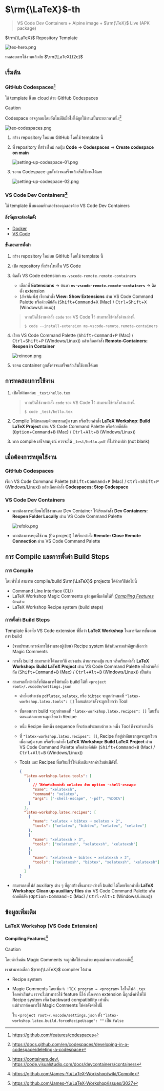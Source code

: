 # $\rm{\LaTeX}$-th

> VS Code Dev Containers + Alpine image + $\rm{\TeX}$ Live (APK package)

$\rm{\LaTeX}$ Repository Template

![tex-hero.png](_tex/assets/images/tex-hero.png)

ทดสอบการใช้งานแล้วกับ $\rm{\LaTeX{}2e}$

## เริ่มต้น

### GitHub Codespaces[^1]

ใช้ template นี้บน cloud ด้วย GitHub Codespaces

> [!CAUTION]  
> Codespace อาจถูกลบโดยอัตโนมัติเมื่อไม่ได้ถูกใช้งานเป็นระยะเวลาหนึ่ง[^2]

![tex-codespaces.png](_tex/assets/images/tex-codespaces.png)

1. สร้าง repository ใหม่บน GitHub โดยใช้ template นี้
1. ที่ repository ที่สร้างใหม่ กดปุ่ม **Code** &rarr; **Codespaces** &rarr; **Create codespace on main**

   ![setting-up-codespace-01.png](_tex/assets/images/setting-up-codespace-01.png)

1. รอจน Codespace ถูกตั้งค่าจนเสร็จแล้วเริ่มใช้งานได้เลย

   ![setting-up-codespace-02.png](_tex/assets/images/setting-up-codespace-02.png)

### VS Code Dev Containers[^3]

ใช้ template นี้บนคอมพิวเตอร์ของคุณเองด้วย VS Code Dev Containers

#### สิ่งที่คุณจะต้องติดตั้ง

- [Docker](https://www.docker.com/)
- [VS Code](https://code.visualstudio.com/)

#### ขั้นตอนการตั้งค่า

1.  สร้าง repository ใหม่บน GitHub โดยใช้ template นี้
1.  เปิด repository ที่สร้างใหม่ใน VS Code
1.  ติดตั้ง VS Code extension `ms-vscode-remote.remote-containers`

    - เลือกที่ **Extensions** &rarr; ค้นหา **`ms-vscode-remote.remote-containers`** &rarr; ติดตั้ง extension
    - (_อีกวิธีหนึ่ง_) เรียกคำสั่ง **View: Show Extensions** ผ่าน VS Code Command Palette หรือด้วยคีย์ลัด (<kbd>Shift</kbd>+<kbd>Command</kbd>+<kbd>X</kbd> (Mac) / <kbd>Ctrl</kbd>+<kbd>Shift</kbd>+<kbd>X</kbd> (Windows/Linux))

    > หากเปิดใช้งานคำสั่ง `code` ของ VS Code ไว้ สามารถใช้คำสั่งด้านล่างนี้
    >
    >     $ code --install-extension ms-vscode-remote.remote-containers

1.  เรียก VS Code Command Palette (<kbd>Shift</kbd>+<kbd>Command</kbd>+<kbd>P</kbd> (Mac) / <kbd>Ctrl</kbd>+<kbd>Shift</kbd>+<kbd>P</kbd> (Windows/Linux))
    แล้วเลือกคำสั่ง **Remote-Containers: Reopen in Container**

    ![reincon.png](_tex/assets/images/reincon.png)

1.  รอจน container ถูกตั้งค่าจนเสร็จแล้วเริ่มใช้งานได้เลย

## การทดสอบการใช้งาน

1.  เปิดไฟล์ทดสอบ `_test/hello.tex`

    > หากเปิดใช้งานคำสั่ง `code` ของ VS Code ไว้ สามารถใช้คำสั่งด้านล่างนี้
    >
    >     $ code _test/hello.tex

1.  Compile ไฟล์ทดสอบด้วยการกดปุ่ม run หรือเรียกคำสั่ง **LaTeX Workshop: Build LaTeX Project** ผ่าน VS Code Command Palette หรือด้วยคีย์ลัด (<kbd>Option</kbd>+<kbd>Command</kbd>+<kbd>B</kbd> (Mac) / <kbd>Ctrl</kbd>+<kbd>Alt</kbd>+<kbd>B</kbd> (Windows/Linux))
1.  หาก compile เสร็จสมบูรณ์ ควรจะได้ `_test/hello.pdf` ที่ไม่ว่างเปล่า (not blank)

## เมื่อต้องการหยุดใช้งาน

### GitHub Codespaces

เรียก VS Code Command Palette (<kbd>Shift</kbd>+<kbd>Command</kbd>+<kbd>P</kbd> (Mac) / <kbd>Ctrl</kbd>+<kbd>Shift</kbd>+<kbd>P</kbd> (Windows/Linux))
แล้วเลือกคำสั่ง **Codespaces: Stop Codespace**

### VS Code Dev Containers

- หากต้องการเปลี่ยนไปใช้งานนอก Dev Container ให้เรียกคำสั่ง **Dev Containers: Reopen Folder Locally** ผ่าน VS Code Command Palette

  ![refolo.png](_tex/assets/images/refolo.png)

- หากต้องการหยุดใช้งาน (ปิด project) ให้เรียกคำสั่ง **Remote: Close Remote Connection** ผ่าน VS Code Command Palette

## การ Compile และการตั้งค่า Build Steps

### การ Compile

โดยทั่วไป สามารถ compile/build $\rm{\LaTeX}$ projects ได้ด้วยวิธีต่อไปนี้

- Command Line Interface (CLI)
- LaTeX Workshop Magic Comments ดูข้อมูลเพิ่มเติมได้ที่ [_Compiling Features_](#compiling-features) ด้านล่าง
- LaTeX Workshop Recipe system (build steps)

### การตั้งค่า Build Steps

Template นี้อาศัย VS Code extension ที่ชื่อว่า **LaTeX Workshop** ในการจัดการขั้นตอนการ build

- (จากประสบการณ์การใช้งานของผู้เขียน) Recipe system มีลำดับความสำคัญเหนือกว่า Magic Comments
- การสั่ง build สามารถทำได้หลายวิธี อย่างเช่น ด้วยการกดปุ่ม run หรือเรียกคำสั่ง **LaTeX Workshop: Build LaTeX Project** ผ่าน VS Code Command Palette หรือด้วยคีย์ลัด (<kbd>Shift</kbd>+<kbd>Command</kbd>+<kbd>B</kbd> (Mac) / <kbd>Ctrl</kbd>+<kbd>Alt</kbd>+<kbd>B</kbd> (Windows/Linux)) เป็นต้น
- สามารถตั้งค่าคำสั่งที่ต้องการให้ทำเมื่อ build ได้ที่ `<project root>/.vscode/settings.json`

  - คำสั่งอย่างเช่น `pdflatex`, `xelatex`, หรือ `bibtex` จะถูกกำหนดที่ `"latex-workshop.latex.tools": []` โดยแต่ละคำสั่งจะถูกเรียกว่า Tool
  - ขั้นตอนการ build จะถูกกำหนดที่ `"latex-workshop.latex.recipes": []` โดยขั้นตอนแต่ละแบบจะถูกเรียกว่า Recipe
  - หนึ่ง Recipe คือหนึ่ง sequence ที่จะต้องประกอบด้วย $\ge$ หนึ่ง Tool ถึงจะทำงานได้
  - ที่ `"latex-workshop.latex.recipes": []`, Recipe ที่อยู่ลำดับแรกสุดจะถูกเรียกเมื่อกดปุ่ม run หรือเรียกคำสั่ง **LaTeX Workshop: Build LaTeX Project** ผ่าน VS Code Command Palette หรือด้วยคีย์ลัด (<kbd>Shift</kbd>+<kbd>Command</kbd>+<kbd>B</kbd> (Mac) / <kbd>Ctrl</kbd>+<kbd>Alt</kbd>+<kbd>B</kbd> (Windows/Linux))
  - Tools และ Recipes ที่เตรียมไว้ให้เพิ่มเติมจากค่าเริ่มต้นมีดังนี้

    ```json
    {
      "latex-workshop.latex.tools": [
        {
          // ใช้สำหรับเรียกคำสั่ง xelatex ด้วย option -shell-escape
          "name": "xelatexsh",
          "command": "xelatex",
          "args": ["-shell-escape", "-pdf", "%DOC%"]
        }
      ],
      "latex-workshop.latex.recipes": [
        {
          "name": "xelatex ➞ bibtex ➞ xelatex × 2",
          "tools": ["xelatex", "bibtex", "xelatex", "xelatex"]
        },
        {
          "name": "xelatexsh × 3",
          "tools": ["xelatexsh", "xelatexsh", "xelatexsh"]
        },
        {
          "name": "xelatexsh ➞ bibtex ➞ xelatexsh × 2",
          "tools": ["xelatexsh", "bibtex", "xelatexsh", "xelatexsh"]
        }
      ]
    }
    ```

- สามารถลบไฟล์ auxiliary ต่าง ๆ ที่ถูกสร้างขึ้นมาระหว่างที่ build ได้โดยเรียกคำสั่ง **LaTeX Workshop: Clean up auxiliary files** ผ่าน VS Code Command Palette หรือด้วยคีย์ลัด (<kbd>Option</kbd>+<kbd>Command</kbd>+<kbd>C</kbd> (Mac) / <kbd>Ctrl</kbd>+<kbd>Alt</kbd>+<kbd>C</kbd> (Windows/Linux))

## ข้อมูลเพิ่มเติม

### LaTeX Workshop (VS Code Extension)

#### Compiling Features[^5]

> [!CAUTION]  
> โดยค่าเริ่มต้น Magic Comments จะถูกปิดใช้งานด้วยเหตุผลด้านความปลอดภัย[^4]

เราสามารถเลือก $\rm{\LaTeX}$ compiler ได้ผ่าน

- Recipe system
- Magic Comments โดยเพิ่ม `% !TEX program = <program>` ใส่ในไฟล์ `.tex`  
   โดยค่าเริ่มต้น เราจะไม่สามารถใช้ feature นี้ได้ เนื่องจาก extension นี้ถูกตั้งค่าให้ใช้ Recipe system เพื่อ backward compatibility เท่านั้น  
   แต่ถ้าเราต้องการใช้ Magic Comments ให้ค่าดังต่อไปนี้

  ใน `<project root>/.vscode/settings.json` ตั้ง `"latex-workshop.latex.build.forceRecipeUsage": ""` เป็น `false`

[^1]: https://github.com/features/codespaces
[^2]: https://docs.github.com/en/codespaces/developing-in-a-codespace/deleting-a-codespace
[^3]:
    https://containers.dev/,  
     https://code.visualstudio.com/docs/devcontainers/containers

[^4]: https://github.com/James-Yu/LaTeX-Workshop/issues/3027
[^5]: https://github.com/James-Yu/LaTeX-Workshop/wiki/Compile
